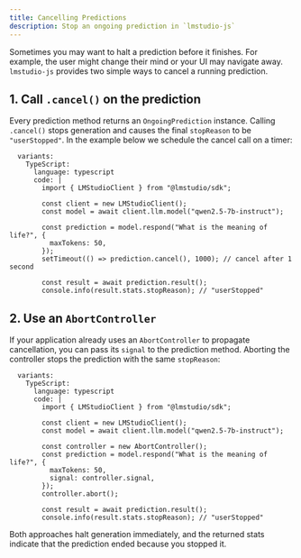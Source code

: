 ```yaml
---
title: Cancelling Predictions
description: Stop an ongoing prediction in `lmstudio-js`
---
```


Sometimes you may want to halt a prediction before it finishes. For example, the user might change their mind or your UI may navigate away. `lmstudio-js` provides two simple ways to cancel a running prediction.

## 1. Call `.cancel()` on the prediction

Every prediction method returns an `OngoingPrediction` instance. Calling `.cancel()` stops generation and causes the final `stopReason` to be `"userStopped"`. In the example below we schedule the cancel call on a timer:

```lms_code_snippet
  variants:
    TypeScript:
      language: typescript
      code: |
        import { LMStudioClient } from "@lmstudio/sdk";

        const client = new LMStudioClient();
        const model = await client.llm.model("qwen2.5-7b-instruct");

        const prediction = model.respond("What is the meaning of life?", {
          maxTokens: 50,
        });
        setTimeout(() => prediction.cancel(), 1000); // cancel after 1 second

        const result = await prediction.result();
        console.info(result.stats.stopReason); // "userStopped"
```

## 2. Use an `AbortController`

If your application already uses an `AbortController` to propagate cancellation, you can pass its `signal` to the prediction method. Aborting the controller stops the prediction with the same `stopReason`:

```lms_code_snippet
  variants:
    TypeScript:
      language: typescript
      code: |
        import { LMStudioClient } from "@lmstudio/sdk";

        const client = new LMStudioClient();
        const model = await client.llm.model("qwen2.5-7b-instruct");

        const controller = new AbortController();
        const prediction = model.respond("What is the meaning of life?", {
          maxTokens: 50,
          signal: controller.signal,
        });
        controller.abort();

        const result = await prediction.result();
        console.info(result.stats.stopReason); // "userStopped"
```

Both approaches halt generation immediately, and the returned stats indicate that the prediction ended because you stopped it.
